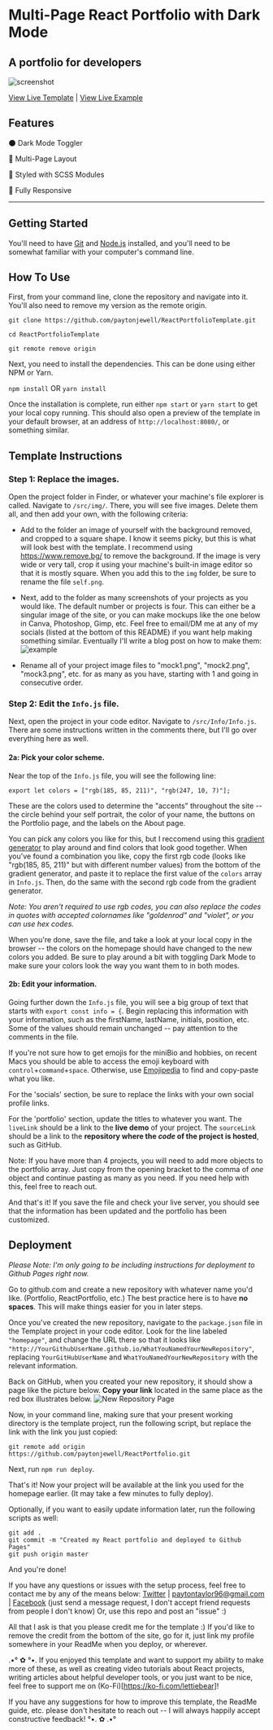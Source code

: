 # Multi-Page React Portfolio with Dark Mode

## A portfolio for developers

![screenshot](https://user-images.githubusercontent.com/18350557/93240975-6d343500-f74a-11ea-9d3f-2af27c20d9cf.png)

[View Live Template](https://paytonjewell.github.io/ReactPortfolioTemplate/#/) | [View Live Example](https://paytonjewell.github.io/#/)

## Features
🌑 Dark Mode Toggler

📖 Multi-Page Layout

🎨 Styled with SCSS Modules

📱 Fully Responsive

---
## Getting Started
You'll need to have [Git](https://git-scm.com/) and [Node.js](https://nodejs.org/en/download/) installed, and you'll need to be somewhat familiar with your computer's command line.

## How To Use
First, from your command line, clone the repository and navigate into it. You'll also need to remove my version as the remote origin.
```
git clone https://github.com/paytonjewell/ReactPortfolioTemplate.git

cd ReactPortfolioTemplate

git remote remove origin
```

Next, you need to install the dependencies. This can be done using either NPM or Yarn.

`npm install` OR `yarn install`

Once the installation is complete, run either `npm start` or `yarn start` to get your local copy running. This should also open a preview of the template in your default browser, at an address of `http://localhost:8080/`, or something similar. 

## Template Instructions

### Step 1: Replace the images.

Open the project folder in Finder, or whatever your machine's file explorer is called. Navigate to `/src/img/`. There, you will see five images. Delete them all, and then add your own, with the following criteria: 

- Add to the folder an image of yourself with the background removed, and cropped to a square shape. I know it seems picky, but this is what will look best with the template. I recommend using https://www.remove.bg/ to remove the background. If the image is very wide or very tall, crop it using your machine's built-in image editor so that it is mostly square. When you add this to the `img` folder, be sure to rename the file `self.png`. 
- Next, add to the folder as many screenshots of your projects as you would like. The default number or projects is four. This can either be a singular image of the site, or you can make mockups like the one below in Canva, Photoshop, Gimp, etc. Feel free to email/DM me at any of my socials (listed at the bottom of this README) if you want help making something similar. Eventually I'll write a blog post on how to make them:
![example](https://paytonjewell.github.io/static/media/mock1.617c35af.png)

- Rename all of your project image files to "mock1.png", "mock2.png", "mock3.png", etc. for as many as you have, starting with 1 and going in consecutive order. 

### Step 2: Edit the `Info.js` file. 
Next, open the project in your code editor. Navigate to `/src/Info/Info.js`. There are some instructions written in the comments there, but I'll go over everything here as well. 

#### 2a: Pick your color scheme.
Near the top of the `Info.js` file, you will see the following line:
```
export let colors = ["rgb(185, 85, 211)", "rgb(247, 10, 7)"];
```
These are the colors used to determine the "accents" throughout the site -- the circle behind your self portrait, the color of your name, the buttons on the Portfolio page, and the labels on the About page. 

You can pick any colors you like for this, but I reccomend using this [gradient generator](https://paytonjewell.github.io/gradient-generator/) to play around and find colors that look good together. When you've found a combination you like, copy the first rgb code (looks like "rgb(185, 85, 211)" but with different number values) from the bottom of the gradient generator, and paste it to replace the first value of the `colors` array in `Info.js`. Then, do the same with the second rgb code from the gradient generator. 

*Note: You aren't required to use rgb codes, you can also replace the codes in quotes with accepted colornames like "goldenrod" and "violet", or you can use hex codes.* 

When you're done, save the file, and take a look at your local copy in the browser -- the colors on the homepage should have changed to the new colors you added. Be sure to play around a bit with toggling Dark Mode to make sure your colors look the way you want them to in both modes. 

#### 2b: Edit your information.
Going further down the `Info.js` file, you will see a big group of text that starts with `export const info = {`. Begin replacing this information with your information, such as the firstName, lastName, initials, position, etc. Some of the values should remain unchanged -- pay attention to the comments in the file. 

If you're not sure how to get emojis for the miniBio and hobbies, on recent Macs you should be able to access the emoji keyboard with `control`+`command`+`space`. Otherwise, use [Emojipedia](https://emojipedia.org/) to find and copy-paste what you like. 

For the 'socials' section, be sure to replace the links with your own social profile links. 

For the 'portfolio' section, update the titles to whatever you want. The `liveLink` should be a link to the **live demo** of your project. The `sourceLink` should be a link to the **repository where the *code* of the project is hosted**, such as GitHub. 

Note: If you have more than 4 projects, you will need to add more objects to the portfolio array. Just copy from the opening bracket to the comma of *one* object and continue pasting as many as you need. If you need help with this, feel free to reach out. 

And that's it! If you save the file and check your live server, you should see that the information has been updated and the portfolio has been customized. 

## Deployment
*Please Note: I'm only going to be including instructions for deployment to Github Pages right now.* 

Go to github.com and create a new repository with whatever name you'd like. (Portfolio, ReactPortfolio, etc.) The best practice here is to have **no spaces**. This will make things easier for you in later steps.

Once you've created the new repository, navigate to the `package.json` file in the Template project in your code editor. Look for the line labeled `"homepage"`, and change the URL there so that it looks like `"http://YourGithubUserName.github.io/WhatYouNamedYourNewRepository"`, replacing `YourGitHubUserName` and `WhatYouNamedYourNewRepository` with the relevant information.

Back on GitHub, when you created your new repository, it should show a page like the picture below. **Copy your link** located in the same place as the red box illustrates below. 
![New Repository Page](https://user-images.githubusercontent.com/18350557/93248092-f8b2c380-f754-11ea-967b-41e710eb8534.png)

Now, in your command line, making sure that your present working directory is the template project, run the following script, but replace the link with the link you just copied: 

```
git remote add origin https://github.com/paytonjewell/ReactPortfolio.git
```

Next, run `npm run deploy`. 

That's it! Now your project will be available at the link you used for the homepage earlier. (It may take a few minutes to fully deploy). 

Optionally, if you want to easily update information later, run the following scripts as well: 
```
git add .
git commit -m "Created my React portfolio and deployed to Github Pages"
git push origin master
```

And you're done! 

If you have any questions or issues with the setup process, feel free to contact me by any of the means below: 
[Twitter](https://twitter.com/paytontjewell) | paytontaylor96@gmail.com | [Facebook](https://www.facebook.com/paytontjewell) (just send a message request, I don't accept friend requests from people I don't know)
Or, use this repo and post an "issue" :) 

All that I ask is that you please credit me for the template :) If you'd like to remove the credit from the bottom of the site, go for it, just link my profile somewhere in your ReadMe when you deploy, or wherever. 

.•° ✿ °•.
If you enjoyed this template and want to support my ability to make more of these, 
as well as creating video tutorials about React projects, writing articles about 
helpful developer tools, or you just want to be nice, feel free to 
support me on (Ko-Fi)[https://ko-fi.com/lettiebear]! 

If you have any suggestions for how to improve this template, the ReadMe guide, etc. 
please don't hesitate to reach out -- I will always happily accept constructive feedback!
°•. ✿ .•°

